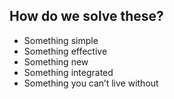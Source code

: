 ## How do we solve these?
- Something simple
- Something effective
- Something new
- Something integrated
- Something you can’t live without
